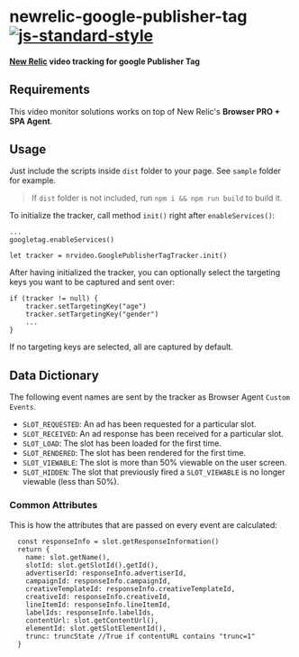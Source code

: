 # newrelic-google-publisher-tag [![js-standard-style](https://img.shields.io/badge/code%20style-standard-brightgreen.svg)](http://standardjs.com)
#### [New Relic](http://newrelic.com) video tracking for google Publisher Tag

## Requirements
This video monitor solutions works on top of New Relic's **Browser PRO + SPA Agent**.

## Usage
Just include the scripts inside `dist` folder to your page. See `sample` folder for example.

> If `dist` folder is not included, run `npm i && npm run build` to build it.

To initialize the tracker, call method `init()` right after `enableServices()`:

```
...
googletag.enableServices()

let tracker = nrvideo.GooglePublisherTagTracker.init()
```

After having initialized the tracker, you can optionally select the targeting keys you want to be captured and sent over:

```
if (tracker != null) {
	tracker.setTargetingKey("age")
	tracker.setTargetingKey("gender")
	...
}
```

If no targeting keys are selected, all are captured by default.

## Data Dictionary
The following event names are sent by the tracker as Browser Agent `Custom Events`.

* `SLOT_REQUESTED`: An ad has been requested for a particular slot.
* `SLOT_RECEIVED`: An ad response has been received for a particular slot.
* `SLOT_LOAD`: The slot has been loaded for the first time.
* `SLOT_RENDERED`: The slot has been rendered for the first time.
* `SLOT_VIEWABLE`: The slot is more than 50% viewable on the user screen.
* `SLOT_HIDDEN`: The slot that previously fired a `SLOT_VIEWABLE` is no longer viewable (less than 50%).

### Common Attributes
This is how the attributes that are passed on every event are calculated:

```
  const responseInfo = slot.getResponseInformation()
  return {
    name: slot.getName(),
    slotId: slot.getSlotId().getId(),
    advertiserId: responseInfo.advertiserId,
    campaignId: responseInfo.campaignId,
    creativeTemplateId: responseInfo.creativeTemplateId,
    creativeId: responseInfo.creativeId,
    lineItemId: responseInfo.lineItemId,
    labelIds: responseInfo.labelIds,
    contentUrl: slot.getContentUrl(),
    elementId: slot.getSlotElementId(),
    trunc: truncState //True if contentURL contains "trunc=1"
  }
```
